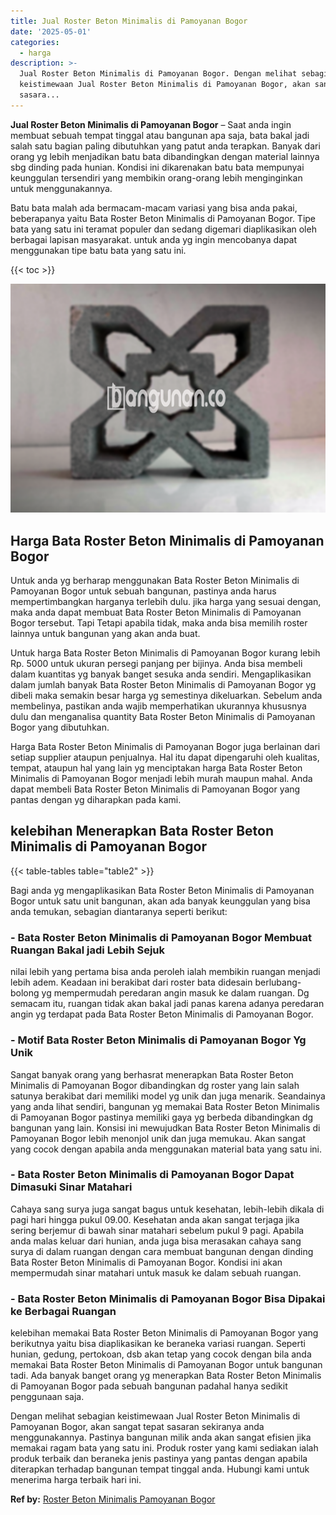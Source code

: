 ```yaml
---
title: Jual Roster Beton Minimalis di Pamoyanan Bogor
date: '2025-05-01'
categories:
  - harga
description: >-
  Jual Roster Beton Minimalis di Pamoyanan Bogor. Dengan melihat sebagian
  keistimewaan Jual Roster Beton Minimalis di Pamoyanan Bogor, akan sangat tepat
  sasara...
---
```


**Jual Roster Beton Minimalis di Pamoyanan Bogor** – Saat anda ingin membuat sebuah tempat tinggal atau bangunan apa saja, bata bakal jadi salah satu bagian paling dibutuhkan yang patut anda terapkan. Banyak dari orang yg lebih menjadikan batu bata dibandingkan dengan material lainnya sbg dinding pada hunian. Kondisi ini dikarenakan batu bata mempunyai keunggulan tersendiri yang membikin orang-orang lebih menginginkan untuk menggunakannya.

Batu bata malah ada bermacam-macam variasi yang bisa anda pakai, beberapanya yaitu Bata Roster Beton Minimalis di Pamoyanan Bogor. Tipe bata yang satu ini teramat populer dan sedang digemari diaplikasikan oleh berbagai lapisan masyarakat. untuk anda yg ingin mencobanya dapat menggunakan tipe batu bata yang satu ini.

{{< toc >}}

![Jual Roster Beton Minimalis di Pamoyanan Bogor](/images/bata-roster-minimalis-21.png)

## Harga Bata Roster Beton Minimalis di Pamoyanan Bogor

Untuk anda yg berharap menggunakan Bata Roster Beton Minimalis di Pamoyanan Bogor untuk sebuah bangunan, pastinya anda harus mempertimbangkan harganya terlebih dulu. jika harga yang sesuai dengan, maka anda dapat membuat Bata Roster Beton Minimalis di Pamoyanan Bogor tersebut. Tapi Tetapi apabila tidak, maka anda bisa memilih roster lainnya untuk bangunan yang akan anda buat.

Untuk harga Bata Roster Beton Minimalis di Pamoyanan Bogor kurang lebih Rp. 5000 untuk ukuran persegi panjang per bijinya. Anda bisa membeli dalam kuantitas yg banyak banget sesuka anda sendiri. Mengaplikasikan dalam jumlah banyak Bata Roster Beton Minimalis di Pamoyanan Bogor yg dibeli maka semakin besar harga yg semestinya dikeluarkan. Sebelum anda membelinya, pastikan anda wajib memperhatikan ukurannya khususnya dulu dan menganalisa quantity Bata Roster Beton Minimalis di Pamoyanan Bogor yang dibutuhkan.

Harga Bata Roster Beton Minimalis di Pamoyanan Bogor juga berlainan dari setiap supplier ataupun penjualnya. Hal itu dapat dipengaruhi oleh kualitas, tempat, ataupun hal yang lain yg menciptakan harga Bata Roster Beton Minimalis di Pamoyanan Bogor menjadi lebih murah maupun mahal. Anda dapat membeli Bata Roster Beton Minimalis di Pamoyanan Bogor yang pantas dengan yg diharapkan pada kami.

## kelebihan Menerapkan Bata Roster Beton Minimalis di Pamoyanan Bogor

{{< table-tables table="table2" >}}

Bagi anda yg mengaplikasikan Bata Roster Beton Minimalis di Pamoyanan Bogor untuk satu unit bangunan, akan ada banyak keunggulan yang bisa anda temukan, sebagian diantaranya seperti berikut:

### \- Bata Roster Beton Minimalis di Pamoyanan Bogor Membuat Ruangan Bakal jadi Lebih Sejuk

nilai lebih yang pertama bisa anda peroleh ialah membikin ruangan menjadi lebih adem. Keadaan ini berakibat dari roster bata didesain berlubang-bolong yg mempermudah peredaran angin masuk ke dalam ruangan. Dg semacam itu, ruangan tidak akan bakal jadi panas karena adanya peredaran angin yg terdapat pada Bata Roster Beton Minimalis di Pamoyanan Bogor.

### \- Motif Bata Roster Beton Minimalis di Pamoyanan Bogor Yg Unik

Sangat banyak orang yang berhasrat menerapkan Bata Roster Beton Minimalis di Pamoyanan Bogor dibandingkan dg roster yang lain salah satunya berakibat dari memiliki model yg unik dan juga menarik. Seandainya yang anda lihat sendiri, bangunan yg memakai Bata Roster Beton Minimalis di Pamoyanan Bogor pastinya memiliki gaya yg berbeda dibandingkan dg bangunan yang lain. Konsisi ini mewujudkan Bata Roster Beton Minimalis di Pamoyanan Bogor lebih menonjol unik dan juga memukau. Akan sangat yang cocok dengan apabila anda menggunakan material bata yang satu ini.

### \- Bata Roster Beton Minimalis di Pamoyanan Bogor Dapat Dimasuki Sinar Matahari

Cahaya sang surya juga sangat bagus untuk kesehatan, lebih-lebih dikala di pagi hari hingga pukul 09.00. Kesehatan anda akan sangat terjaga jika sering berjemur di bawah sinar matahari sebelum pukul 9 pagi. Apabila anda malas keluar dari hunian, anda juga bisa merasakan cahaya sang surya di dalam ruangan dengan cara membuat bangunan dengan dinding Bata Roster Beton Minimalis di Pamoyanan Bogor. Kondisi ini akan mempermudah sinar matahari untuk masuk ke dalam sebuah ruangan.

### \- Bata Roster Beton Minimalis di Pamoyanan Bogor Bisa Dipakai ke Berbagai Ruangan

kelebihan memakai Bata Roster Beton Minimalis di Pamoyanan Bogor yang berikutnya yaitu bisa diaplikasikan ke beraneka variasi ruangan. Seperti hunian, gedung, pertokoan, dsb akan tetap yang cocok dengan bila anda memakai Bata Roster Beton Minimalis di Pamoyanan Bogor untuk bangunan tadi. Ada banyak banget orang yg menerapkan Bata Roster Beton Minimalis di Pamoyanan Bogor pada sebuah bangunan padahal hanya sedikit penggunaan saja.

Dengan melihat sebagian keistimewaan Jual Roster Beton Minimalis di Pamoyanan Bogor, akan sangat tepat sasaran sekiranya anda menggunakannya. Pastinya bangunan milik anda akan sangat efisien jika memakai ragam bata yang satu ini. Produk roster yang kami sediakan ialah produk terbaik dan beraneka jenis pastinya yang pantas dengan apabila diterapkan terhadap bangunan tempat tinggal anda. Hubungi kami untuk menerima harga terbaik hari ini.

**Ref by:** [Roster Beton Minimalis Pamoyanan Bogor](https://id.wikipedia.org/wiki/Roster)
